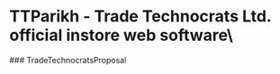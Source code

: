 # TTParikh - Trade Technocrats Ltd. official instore web software\

###   T r a d e T e c h n o c r a t s P r o p o s a l  
 